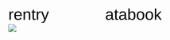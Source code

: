 <a href="https://rentry.co/guys"><img src="https://github.com/junkshot/junkshot/blob/520d40ab013d62b9d2cf3f7e154529aaddcb0f7d/rentry.svg" /></a>⠀⠀⠀⠀⠀⠀⠀⠀⠀⠀⠀<a href="https://fun.atabook.org/"><img src="https://github.com/junkshot/junkshot/blob/520d40ab013d62b9d2cf3f7e154529aaddcb0f7d/atabook.svg"></a>
<br /><img src="https://github.com/user-attachments/assets/244bae62-8580-48ee-936d-e48ac89d91bf" width="200" height="auto" />
